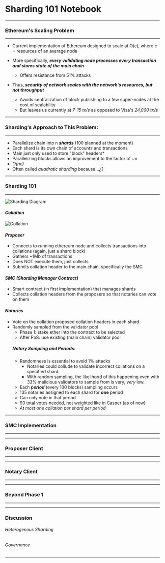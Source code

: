 # Sharding 101 Notebook
---
### Ethereum's Scaling Problem
---
- Current implementation of Ethereum designed to scale at O(c), where c = resources of an average node

- More specifically, ***every validating node processes every transaction and stores state of the main chain***
  - Offers resistance from 51% attacks

- Thus, ***security of network scales with the network's resources, but not throughput***
  - Avoids centralization of block publishing to a few super-nodes at the cost of scalability
  - But leaves us currently at *7-15 tx/s* as opposed to Visa's *24,000 tx/s*

---
### Sharding's Approach to This Problem:
---
- Parallelize chain into n ***shards*** (100 planned at the moment)
- Each shard is its own chain of accounts and transactions
- Main just only used to store "block" headers*
- Parallelizing blocks allows an improvement to the factor of ~n
- *O(nc)*
- Often called *quadratic sharding* because...¿?

---
### Sharding 101
___
![Sharding Diagram](flowchart.jpg)

#### *Collation*
![Collation]()

#### *Proposer*
- Connects to running ethereum node and collects transactions into collations (again, just a shard block)
- Gathers ~1Mb of transactions
- Does NOT execute them, just collects
- Submits collation header to the main chain, specifically the SMC

#### *SMC (Sharding Manager Contract)*
- Smart contract (in first implementation) that manages shards
- Collects collation headers from the proposers so that notaries can vote on them

#### *Notaries*
- Vote on the collation proposed collation headers in each shard
- Randomly sampled from the validator pool
    - Phase 1: stake ether into the contract to be selected
    - After PoS: use existing (main chain) validator pool
    ##### Notary Sampling and Periods:
    - Randomness is essential to avoid 1% attacks
      - Notaries could collude to validate incorrect collations on a specified shard
      - With random sampling, the likelihood of this happening even with 33% malicious validators to sample from is very, *very* low.
    - Each ***period*** (every 100 blocks) sampling occurs
    - 135 notaries assigned to each shard for **one** period
    - Can only vote in that period
    - 90 total votes needed, not weighted like in Casper (as of now)
    - *At most one collation per shard per period*

---
### SMC Implementation
---

---
### Proposer Client
---

---
### Notary Client
---

---
### Beyond Phase 1
---

---
### Discussion
###### Heterogenous Sharding
###### Governance
---
